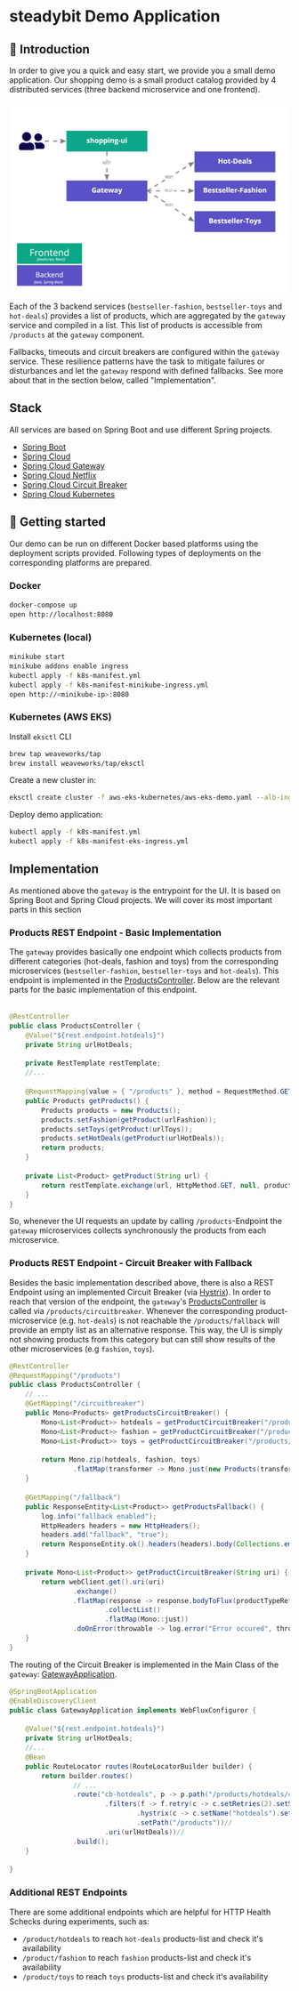 # steadybit Demo Application

## 📝 Introduction

In order to give you a quick and easy start, we provide you a small demo application. Our shopping demo is a small product catalog provided by 4 distributed
services (three backend microservice and one frontend).

![Architecture](./architecture.jpg)

Each of the 3 backend services (`bestseller-fashion`, `bestseller-toys` and `hot-deals`) provides a list of products, which are aggregated by the `gateway`
service and compiled in a list. This list of products is accessible from `/products` at the `gateway` component.

Fallbacks, timeouts and circuit breakers are configured within the `gateway` service. These resilience patterns have the task to mitigate failures or
disturbances and let the `gateway` respond with defined fallbacks. See more about that in the section below, called "Implementation".

## Stack

All services are based on Spring Boot and use different Spring projects.

- [Spring Boot](https://spring.io/projects/spring-boot)
- [Spring Cloud](https://spring.io/projects/spring-cloud)
- [Spring Cloud Gateway](https://spring.io/projects/spring-cloud-gateway)
- [Spring Cloud Netflix](https://spring.io/projects/spring-cloud-netflix)
- [Spring Cloud Circuit Breaker](https://spring.io/projects/spring-cloud-circuitbreaker)
- [Spring Cloud Kubernetes](https://spring.io/projects/spring-cloud-kubernetes)

## 🚀 Getting started

Our demo can be run on different Docker based platforms using the deployment scripts provided. Following types of deployments on the corresponding platforms are
prepared.

### Docker

```sh
docker-compose up
open http://localhost:8080
```

### Kubernetes (local)

```sh
minikube start
minikube addons enable ingress
kubectl apply -f k8s-manifest.yml
kubectl apply -f k8s-manifest-minikube-ingress.yml
open http://<minikube-ip>:8080
```

### Kubernetes (AWS EKS)

Install `eksctl` CLI

```sh
brew tap weaveworks/tap
brew install weaveworks/tap/eksctl
```

Create a new cluster in:

```sh
eksctl create cluster -f aws-eks-kubernetes/aws-eks-demo.yaml --alb-ingress-access
```

Deploy demo application:

```sh
kubectl apply -f k8s-manifest.yml
kubectl apply -f k8s-manifest-eks-ingress.yml
```

## Implementation

As mentioned above the `gateway` is the entrypoint for the UI. It is based on Spring Boot and Spring Cloud projects.
We will cover its most important parts in this section

### Products REST Endpoint - Basic Implementation

The `gateway` provides basically one endpoint which collects products from different categories (hot-deals, fashion and toys) from the corresponding
microservices (`bestseller-fashion`, `bestseller-toys` and `hot-deals`). This endpoint is implemented in
the [ProductsController](blob/master/gateway/src/main/java/com/steadybit/demo/shopping/gateway/ProductsController.java). Below are the relevant parts for the
basic implementation of this endpoint.

```java

@RestController
public class ProductsController {
    @Value("${rest.endpoint.hotdeals}")
    private String urlHotDeals;
    
    private RestTemplate restTemplate;
    //...

    @RequestMapping(value = { "/products" }, method = RequestMethod.GET)
    public Products getProducts() {
        Products products = new Products();
        products.setFashion(getProduct(urlFashion));
        products.setToys(getProduct(urlToys));
        products.setHotDeals(getProduct(urlHotDeals));
        return products;
    }

    private List<Product> getProduct(String url) {
        return restTemplate.exchange(url, HttpMethod.GET, null, productListTypeReference).getBody();
    }
}
```

So, whenever the UI requests an update by calling `/products`-Endpoint the `gateway` microservices collects synchronously the products from each microservice.

### Products REST Endpoint - Circuit Breaker with Fallback

Besides the basic implementation described above, there is also a REST Endpoint using an implemented Circuit Breaker (via [Hystrix](https://www.baeldung.com/spring-cloud-netflix-hystrix)).
In order to reach that version of the endpoint, the `gateway`'s [ProductsController](blob/master/gateway/src/main/java/com/steadybit/demo/shopping/gateway/ProductsController.java) is called via `/products/circuitbreaker`.
Whenever the corresponding product-microservice (e.g. `hot-deals`) is not reachable the `/products/fallback` will provide an empty list as an alternative response.
This way, the UI is simply not showing products from this category but can still show results of the other microservices (e.g `fashion`, `toys`).

```java
@RestController
@RequestMapping("/products")
public class ProductsController {
    // ...
    @GetMapping("/circuitbreaker")
    public Mono<Products> getProductsCircuitBreaker() {
        Mono<List<Product>> hotdeals = getProductCircuitBreaker("/products/hotdeals/circuitbreaker");
        Mono<List<Product>> fashion = getProductCircuitBreaker("/products/fashion/circuitbreaker");
        Mono<List<Product>> toys = getProductCircuitBreaker("/products/toys/circuitbreaker");

        return Mono.zip(hotdeals, fashion, toys)
                .flatMap(transformer -> Mono.just(new Products(transformer.getT1(), transformer.getT2(), transformer.getT3())));
    }

    @GetMapping("/fallback")
    public ResponseEntity<List<Product>> getProductsFallback() {
        log.info("fallback enabled");
        HttpHeaders headers = new HttpHeaders();
        headers.add("fallback", "true");
        return ResponseEntity.ok().headers(headers).body(Collections.emptyList());
    }

    private Mono<List<Product>> getProductCircuitBreaker(String uri) {
        return webClient.get().uri(uri)
                .exchange()
                .flatMap(response -> response.bodyToFlux(productTypeReference)
                        .collectList()
                        .flatMap(Mono::just))
                .doOnError(throwable -> log.error("Error occured", throwable));
    }
}
```

The routing of the Circuit Breaker is implemented in the Main Class of the `gateway`: [GatewayApplication](blob/master/gateway/src/main/java/com/steadybit/demo/shopping/gateway/GatewayApplication.java).

````java
@SpringBootApplication
@EnableDiscoveryClient
public class GatewayApplication implements WebFluxConfigurer {

    @Value("${rest.endpoint.hotdeals}")
    private String urlHotDeals;
    //...
    @Bean
    public RouteLocator routes(RouteLocatorBuilder builder) {
        return builder.routes()
                // ...
                .route("cb-hotdeals", p -> p.path("/products/hotdeals/circuitbreaker**")//
                        .filters(f -> f.retry(c -> c.setRetries(2).setSeries(HttpStatus.Series.SERVER_ERROR))//
                                .hystrix(c -> c.setName("hotdeals").setFallbackUri("forward:/products/fallback"))
                                .setPath("/products"))//
                        .uri(urlHotDeals))//
                .build();
    }

}
````

### Additional REST Endpoints
There are some additional endpoints which are helpful for HTTP Health Schecks during experiments, such as:

- `/product/hotdeals` to reach `hot-deals` products-list and check it's availability
- `/product/fashion` to reach `fashion` products-list and check it's availability
- `/product/toys` to reach `toys` products-list and check it's availability